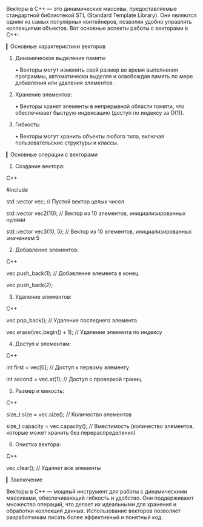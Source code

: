 Векторы в C++ — это динамические массивы, предоставляемые стандартной библиотекой STL (Standard Template Library). Они являются одним из самых популярных контейнеров, позволяя удобно управлять коллекциями объектов. Вот основные аспекты работы с векторами в C++:

▎Основные характеристики векторов

1. Динамическое выделение памяти:

   • Векторы могут изменять свой размер во время выполнения программы, автоматически выделяя и освобождая память по мере добавления или удаления элементов.

2. Хранение элементов:

   • Векторы хранят элементы в непрерывной области памяти, что обеспечивает быструю индексацию (доступ по индексу за O(1)).

3. Гибкость:

   • Векторы могут хранить объекты любого типа, включая пользовательские структуры и классы.

▎Основные операции с векторами

1. Создание вектора:
   
C++

   #include <vector>

   std::vector<int> vec; // Пустой вектор целых чисел
   
   std::vector<int> vec2(10); // Вектор из 10 элементов, инициализированных нулями
   
   std::vector<int> vec3(10, 5); // Вектор из 10 элементов, инициализированных значением 5
   

2. Добавление элементов:
   
C++

   vec.push_back(1); // Добавление элемента в конец
   
   vec.push_back(2);
   

3. Удаление элементов:
   
C++

   vec.pop_back(); // Удаление последнего элемента
   
   vec.erase(vec.begin() + 1); // Удаление элемента по индексу
   

4. Доступ к элементам:
   
C++

   int first = vec[0]; // Доступ к первому элементу
   
   int second = vec.at(1); // Доступ с проверкой границ
   

5. Размер и емкость:
   
C++

   size_t size = vec.size(); // Количество элементов
   
   size_t capacity = vec.capacity(); // Вместимость (количество элементов, которые может хранить без перераспределения)
   

6. Очистка вектора:
   
C++

   vec.clear(); // Удаляет все элементы
   

▎Заключение

Векторы в C++ — мощный инструмент для работы с динамическими массивами, обеспечивающий гибкость и удобство. Они поддерживают множество операций, что делает их идеальными для хранения и обработки коллекций данных. Использование векторов позволяет разработчикам писать более эффективный и понятный код.
